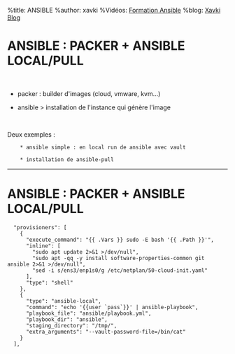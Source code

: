 %title: ANSIBLE
%author: xavki
%Vidéos: [Formation Ansible](https://www.youtube.com/playlist?list=PLn6POgpklwWoCpLKOSw3mXCqbRocnhrh-)
%blog: [Xavki Blog](https://xavki.blog)


# ANSIBLE : PACKER + ANSIBLE LOCAL/PULL

<br>

* packer : builder d'images (cloud, vmware, kvm...)

* ansible > installation de l'instance qui génère l'image

<br>

Deux exemples :

		* ansible simple : en local run de ansible avec vault

		* installation de ansible-pull

----------------------------------------------------------------------------------

# ANSIBLE : PACKER + ANSIBLE LOCAL/PULL


```
  "provisioners": [
    {
      "execute_command": "{{ .Vars }} sudo -E bash '{{ .Path }}'",
      "inline": [
        "sudo apt update 2>&1 >/dev/null",
        "sudo apt -qq -y install software-properties-common git ansible 2>&1 >/dev/null",
        "sed -i s/ens3/enp1s0/g /etc/netplan/50-cloud-init.yaml"
      ],
      "type": "shell"
    },
    {
      "type": "ansible-local",
      "command": "echo '{{user `pass`}}' | ansible-playbook",
      "playbook_file": "ansible/playbook.yml",
      "playbook_dir": "ansible",
      "staging_directory": "/tmp/",
      "extra_arguments": "--vault-password-file=/bin/cat"
    }
  ],
```
